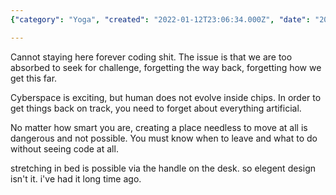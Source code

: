 ```yaml
---
{"category": "Yoga", "created": "2022-01-12T23:06:34.000Z", "date": "2022-01-12 23:06:34", "description": "This article emphasizes the significance of disconnecting from technology and nurturing personal development through yoga, Tai Chi, and fostering a healthy equilibrium between digital and physical engagements.", "modified": "2022-08-18T16:35:57.912Z", "tags": ["health", "lifestyle", "rest"], "title": "Yoga & Taichi"}

---
```


Cannot staying here forever coding shit. The issue is that we are too absorbed to seek for challenge, forgetting the way back, forgetting how we get this far.

Cyberspace is exciting, but human does not evolve inside chips. In order to get things back on track, you need to forget about everything artificial.

No matter how smart you are, creating a place  needless to  move at all is dangerous and not possible. You must know when to leave and what to do without seeing code at all.

stretching in bed is possible via the handle on the desk. so elegent design isn't it. i've had it long time ago.
